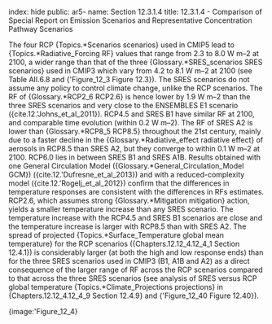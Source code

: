 index: hide
public: ar5-
name: Section 12.3.1.4
title: 12.3.1.4 - Comparison of Special Report on Emission Scenarios and Representative Concentration Pathway Scenarios

The four RCP {Topics.*Scenarios scenarios} used in CMIP5 lead to {Topics.*Radiative_Forcing RF} values that range from 2.3 to 8.0 W m–2 at 2100, a wider range than that of the three {Glossary.*SRES_scenarios SRES scenarios} used in CMIP3 which vary from 4.2 to 8.1 W m–2 at 2100 (see Table AII.6.8 and {'Figure_12_3 Figure 12.3}). The SRES scenarios do not assume any policy to control climate change, unlike the RCP scenarios. The RF of {Glossary.*RCP2_6 RCP2.6} is hence lower by 1.9 W m–2 than the three SRES scenarios and very close to the ENSEMBLES E1 scenario ({cite.12.'Johns_et_al_2011}). RCP4.5 and SRES B1 have similar RF at 2100, and comparable time evolution (within 0.2 W m–2). The RF of SRES A2 is lower than {Glossary.*RCP8_5 RCP8.5} throughout the 21st century, mainly due to a faster decline in the {Glossary.*Radiative_effect radiative effect} of aerosols in RCP8.5 than SRES A2, but they converge to within 0.1 W m–2 at 2100. RCP6.0 lies in between SRES B1 and SRES A1B. Results obtained with one General Circulation Model ({Glossary.*General_Circulation_Model GCM}) ({cite.12.'Dufresne_et_al_2013}) and with a reduced-complexity model ({cite.12.'Rogelj_et_al_2012}) confirm that the differences in temperature responses are consistent with the differences in RFs estimates. RCP2.6, which assumes strong {Glossary.*Mitigation mitigation} action, yields a smaller temperature increase than any SRES scenario. The temperature increase with the RCP4.5 and SRES B1 scenarios are close and the temperature increase is larger with RCP8.5 than with SRES A2. The spread of projected {Topics.*Surface_Temperature global mean temperature} for the RCP scenarios ({Chapters.12.12_4.12_4_1 Section 12.4.1}) is considerably larger (at both the high and low response ends) than for the three SRES scenarios used in CMIP3 (B1, A1B and A2) as a direct consequence of the larger range of RF across the RCP scenarios compared to that across the three SRES scenarios (see analysis of SRES versus RCP global temperature {Topics.*Climate_Projections projections} in {Chapters.12.12_4.12_4_9 Section 12.4.9} and {'Figure_12_40 Figure 12.40}).

{image:'Figure_12_4}
